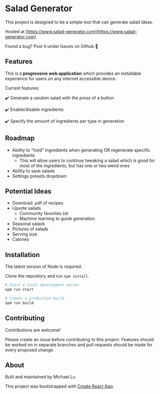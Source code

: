 # Salad Generator

This project is designed to be a simple tool that can generate salad ideas.

Hosted at [https://www.salad-generator.com](https://www.salad-generator.com)

Found a bug? Post it under Issues on Github :beers:

## Features

This is a **progressive web application** which provides an installable experience for users on any internet accessible device.

Current features:

:heavy_check_mark: Generate a random salad with the press of a button

:heavy_check_mark: Enable/disable ingredients

:heavy_check_mark: Specify the amount of ingredients per type in generation

## Roadmap

- Ability to "hold" ingredients when generating OR regenerate specific ingredients
  - This will allow users to continue tweaking a salad which is good for most of the ingredients, but has one or two weird ones
- Ability to save salads
- Settings presets dropdown

## Potential Ideas

- Download .pdf of recipes
- Upvote salads
  - Community favorites list
  - Machine learning to guide generation
- Seasonal salads
- Pictures of salads
- Serving size
- Calories

## Installation

The latest version of Node is required.

Clone the repository and run `npm install`.

```bash
# Start a local development server
npm run start

# Create a production build
npm run build
```

## Contributing

Contributions are welcome!

Please create an issue before contributing to this project. Features should be worked on in separate branches and pull requests should be made for every proposed change.

## About

Built and maintained by Michael Lu

This project was bootstrapped with [Create React App](https://github.com/facebook/create-react-app).
